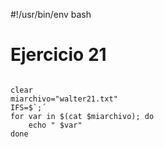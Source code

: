 #!/usr/bin/env bash
# Ejercicio 21
<pre>
<code>
clear
miarchivo="walter21.txt"
IFS=$`;´
for var in $(cat $miarchivo); do
	echo " $var"
done
</pre>
</code>
